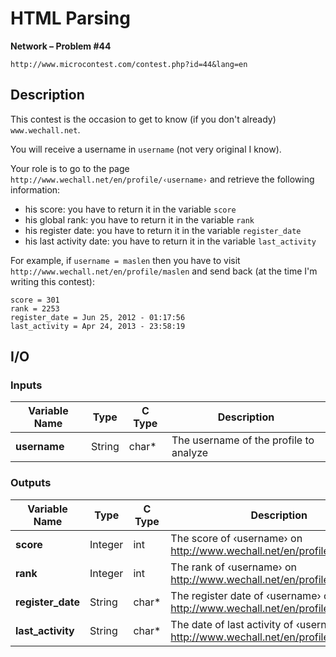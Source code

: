 # HTML Parsing

**Network – Problem #44**

`http://www.microcontest.com/contest.php?id=44&lang=en`


## Description

This contest is the occasion to get to know (if you don't already)
`www.wechall.net`.

You will receive a username in `username` (not very original I know).

Your role is to go to the page `http://www.wechall.net/en/profile/‹username›`
and retrieve the following information:

- his score: you have to return it in the variable `score`
- his global rank: you have to return it in the variable `rank`
- his register date: you have to return it in the variable `register_date`
- his last activity date: you have to return it in the variable `last_activity`

For example, if `username = maslen` then you have to visit
`http://www.wechall.net/en/profile/maslen` and send back (at the time I'm
writing this contest):

```text
score = 301
rank = 2253
register_date = Jun 25, 2012 - 01:17:56
last_activity = Apr 24, 2013 - 23:58:19
```


## I/O

### Inputs

| Variable Name | Type   | C Type | Description                            |
| ------------- | ------ | ------ | -------------------------------------- |
| **username**  | String | char*  | The username of the profile to analyze |

### Outputs

| Variable Name     | Type    | C Type | Description                                                                             |
| ----------------- | ------- | ------ | --------------------------------------------------------------------------------------- |
| **score**         | Integer | int    | The score of ‹username› on http://www.wechall.net/en/profile/‹username›                 |
| **rank**          | Integer | int    | The rank of ‹username› on http://www.wechall.net/en/profile/‹username›                  |
| **register_date** | String  | char*  | The register date of ‹username› on http://www.wechall.net/en/profile/‹username›         |
| **last_activity** | String  | char*  | The date of last activity of ‹username› on http://www.wechall.net/en/profile/‹username› |
